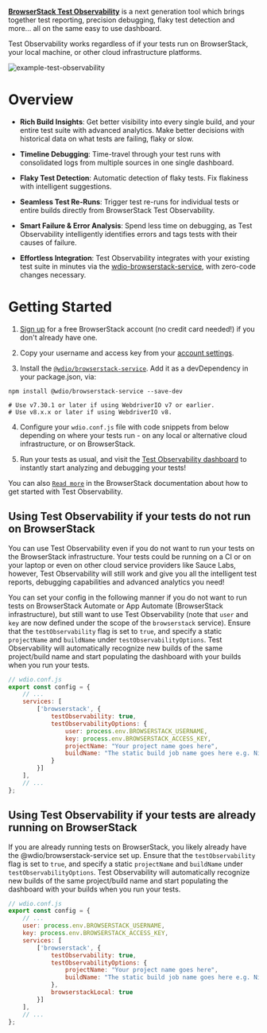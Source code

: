 [**BrowserStack Test Observability**](https://www.browserstack.com/test-observability) is a next generation tool which brings together test reporting, precision debugging, flaky test detection and more... all on the same easy to use dashboard.

Test Observability works regardless of if your tests run on BrowserStack, your local machine, or other cloud infrastructure platforms.

![example-test-observability](https://media.giphy.com/media/v1.Y2lkPTc5MGI3NjExMWY0N2NhMjQ2NmRlMzE2ZDljYWYzZmI3Mzc4OGIyMmZmZTgwOWZmMSZjdD1n/Kyd7wYJAANRu6vS2R8/giphy.gif)  


Overview
========
- **Rich Build Insights**: Get better visibility into every single build, and your entire test suite with advanced analytics. Make better decisions with historical data on what tests are failing, flaky or slow.

- **Timeline Debugging**: Time-travel through your test runs with consolidated logs from multiple sources in one single dashboard.

- **Flaky Test Detection**: Automatic detection of flaky tests. Fix flakiness with intelligent suggestions.

- **Seamless Test Re-Runs**: Trigger test re-runs for individual tests or entire builds directly from BrowserStack Test Observability.

- **Smart Failure & Error Analysis**: Spend less time on debugging, as Test Observability intelligently identifies errors and tags tests with their causes of failure.

- **Effortless Integration**: Test Observability integrates with your existing test suite in minutes via the [wdio-browserstack-service](https://webdriver.io/docs/browserstack-service), with zero-code changes necessary.


Getting Started
===============
1. [Sign up](https://www.browserstack.com/users/sign_up?ref=observability) for a free BrowserStack account (no credit card needed!) if you don't already have one.

2. Copy your username and access key from your [account settings](https://www.browserstack.com/accounts/profile).

3. Install the [`@wdio/browserstack-service`](https://webdriver.io/docs/browserstack-service). Add it as a devDependency in your package.json, via:

```
npm install @wdio/browserstack-service --save-dev

# Use v7.30.1 or later if using WebdriverIO v7 or earlier.
# Use v8.x.x or later if using WebdriverIO v8.
```

4. Configure your `wdio.conf.js` file with code snippets from below depending on where your tests run - on any local or alternative cloud infrastructure, or on BrowserStack. 

5. Run your tests as usual, and visit the [Test Observability dashboard](https://observability.browserstack.com/) to instantly start analyzing and debugging your tests!

You can also [`Read more`](https://www.browserstack.com/docs/test-observability/quick-start/webdriverio#Tests_running_locally_or_elsewhere) in the BrowserStack documentation about how to get started with Test Observability.


Using Test Observability if your tests do not run on BrowserStack
----------------
You can use Test Observability even if you do not want to run your tests on the BrowserStack infrastructure. Your tests could be running on a CI or on your laptop or even on other cloud service providers like Sauce Labs, however, Test Observability will still work and give you all the intelligent test reports, debugging capabilities and advanced analytics you need!

You can set your config in the following manner if you do not want to run tests on BrowserStack Automate or App Automate (BrowserStack infrastructure), but still want to use Test Observability (note that `user` and `key` are now defined under the scope of the `browserstack` service). Ensure that the `testObservability` flag is set to `true`, and specify a static `projectName` and `buildName` under `testObservabilityOptions`. Test Observability will automatically recognize new builds of the same project/build name and start populating the dashboard with your builds when you run your tests.

```js
// wdio.conf.js
export const config = {
    // ...
    services: [
        ['browserstack', {
            testObservability: true,
            testObservabilityOptions: {
                user: process.env.BROWSERSTACK_USERNAME,
                key: process.env.BROWSERSTACK_ACCESS_KEY,
                projectName: "Your project name goes here",
                buildName: "The static build job name goes here e.g. Nightly regression"
            }
        }]
    ],
    // ...
};
```


Using Test Observability if your tests are already running on BrowserStack
----------------

If you are already running tests on BrowserStack, you likely already have the @wdio/browserstack-service set up. Ensure that the `testObservability` flag is set to `true`, and specify a static `projectName` and `buildName` under `testObservabilityOptions`. Test Observability will automatically recognize new builds of the same project/build name and start populating the dashboard with your builds when you run your tests.

```js
// wdio.conf.js
export const config = {
    // ...
    user: process.env.BROWSERSTACK_USERNAME,
    key: process.env.BROWSERSTACK_ACCESS_KEY,
    services: [
        ['browserstack', {
            testObservability: true,
            testObservabilityOptions: {
                projectName: "Your project name goes here",
                buildName: "The static build job name goes here e.g. Nightly regression"
            },
            browserstackLocal: true
        }]
    ],
    // ...
};
```

